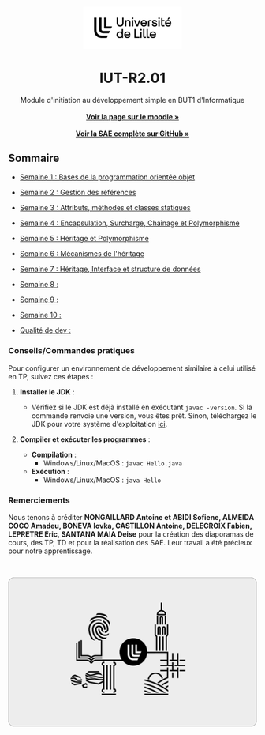 <br/>
<p align="center">
    <picture>
        <source media="(prefers-color-scheme: dark)" srcset="https://github.com/yannouuuu/IUT-R2.01/raw/main/.github/assets/header_univlille_light.png" width="200px">
        <img alt="UnivLilleLogo" src="https://github.com/yannouuuu/IUT-R2.01/raw/main/.github/assets/header_univlille_dark.png" width="200px">
    </picture>
  <h1 align="center">IUT-R2.01</h1>
</p>

<p align="center">
    Module d'initiation au développement simple en BUT1 d'Informatique
    <br/>
    <br/>
    <a href="https://moodle.univ-lille.fr/course/view.php?id=687"><strong>Voir la page sur le moodle »</strong></a>
    <br/>
    <br/>
    <a href="https://github.com/yannouuuu/IUT-R2.01"><strong>Voir la SAE complète sur GitHub »</strong></a>
</p>

## Sommaire

- [Semaine 1 : Bases de la programmation orientée objet](./src/semaine1/)
- [Semaine 2 : Gestion des références](./src/semaine2/)
- [Semaine 3 : Attributs, méthodes et classes statiques](./src/semaine3/)
- [Semaine 4 : Encapsulation, Surcharge, Chaînage et Polymorphisme](./src/semaine4/)
- [Semaine 5 : Héritage et Polymorphisme](./src/semaine5/)
- [Semaine 6 : Mécanismes de l'héritage](./src/semaine6/)
- [Semaine 7 : Héritage, Interface et structure de données](./src/semaine7/)
- [Semaine 8 : ](./src/semaine8/)
- [Semaine 9 : ](./src/semaine9/)
- [Semaine 10 : ](./src/semaine10/)

- [Qualité de dev : ](./src/tqQU/)


### Conseils/Commandes pratiques

Pour configurer un environnement de développement similaire à celui utilisé en TP, suivez ces étapes :

1. **Installer le JDK** :
   - Vérifiez si le JDK est déjà installé en exécutant `javac -version`. Si la commande renvoie une version, vous êtes prêt. Sinon, téléchargez le JDK pour votre système d'exploitation [ici](https://www.oracle.com/java/technologies/downloads/).

3. **Compiler et exécuter les programmes** :
   - **Compilation** :
     - Windows/Linux/MacOS : `javac Hello.java`
   - **Exécution** :
     - Windows/Linux/MacOS : `java Hello`

### Remerciements

Nous tenons à créditer **NONGAILLARD Antoine et ABIDI Sofiene, ALMEIDA COCO Amadeu, BONEVA Iovka, CASTILLON 
Antoine, DELECROIX Fabien, LEPRETRE Éric, SANTANA MAIA Deise** pour la création des diaporamas de cours, des TP, TD et pour la réalisation des SAE. Leur travail a été précieux pour notre apprentissage.

<br/>
<p align="center">
    <picture>
        <img alt="UnivLilleLogo" src="https://github.com/yannouuuu/IUT-R2.01/raw/main/.github/assets/footer_univlille.png">
    </picture>
</p>